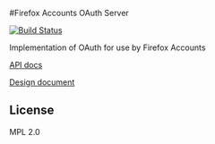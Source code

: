 #Firefox Accounts OAuth Server

[![Build Status](https://travis-ci.org/mozilla/fxa-oauth-server.svg?branch=master)](https://travis-ci.org/mozilla/fxa-oauth-server)

Implementation of OAuth for use by Firefox Accounts

[API docs](./docs/api.md)

[Design document](https://github.com/mozilla/fxa-oauth-server/wiki/oauth-design)

## License

MPL 2.0
